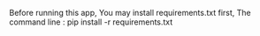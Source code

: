 Before running this app,
You may install requirements.txt first, 
The command line :
pip install -r requirements.txt
